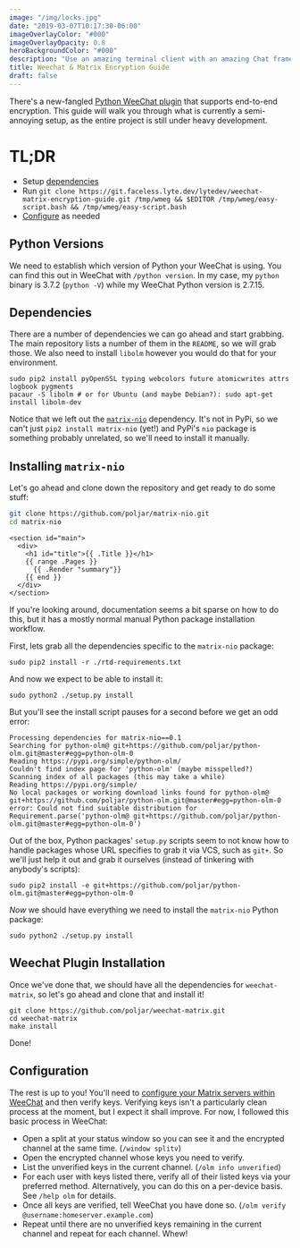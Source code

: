 ```yaml
---
image: "/img/locks.jpg"
date: "2019-03-07T10:17:30-06:00"
imageOverlayColor: "#000"
imageOverlayOpacity: 0.8
heroBackgroundColor: "#000"
description: "Use an amazing terminal client with an amazing Chat framework!"
title: Weechat & Matrix Encryption Guide
draft: false
---
```


There's a new-fangled [Python WeeChat plugin][weechat-matrix] that supports
end-to-end encryption. This guide will walk you through what is currently
a semi-annoying setup, as the entire project is still under heavy development.

<!--more-->

# TL;DR

+ Setup [dependencies](#dependencies)
+ Run `git clone
https://git.faceless.lyte.dev/lytedev/weechat-matrix-encryption-guide.git
/tmp/wmeg && $EDITOR /tmp/wmeg/easy-script.bash && /tmp/wmeg/easy-script.bash`
+ [Configure](#configuration) as needed

## Python Versions

We need to establish which version of Python your WeeChat is using. You can find
this out in WeeChat with `/python version`. In my case, my `python` binary is
3.7.2 (`python -V`) while my WeeChat Python version is 2.7.15.

## Dependencies

There are a number of dependencies we can go ahead and start grabbing. The main
repository lists a number of them in the `README`, so we will grab those. We
also need to install `libolm` however you would do that for your environment.

```
sudo pip2 install pyOpenSSL typing webcolors future atomicwrites attrs logbook pygments
pacaur -S libolm # or for Ubuntu (and maybe Debian?): sudo apt-get install libolm-dev
```

Notice that we left out the [`matrix-nio`][matrix-nio] dependency. It's not in
PyPi, so we can't just `pip2 install matrix-nio` (yet!) and PyPi's `nio` package
is something probably unrelated, so we'll need to install it manually.

## Installing `matrix-nio`

Let's go ahead and clone down the repository and get ready to do some stuff:

```bash
git clone https://github.com/poljar/matrix-nio.git
cd matrix-nio
```

```go-html-template
<section id="main">
  <div>
    <h1 id="title">{{ .Title }}</h1>
    {{ range .Pages }}
      {{ .Render "summary"}}
    {{ end }}
  </div>
</section>
```

If you're looking around, documentation seems a bit sparse on how to do this,
but it has a mostly normal manual Python package installation workflow.

First, lets grab all the dependencies specific to the `matrix-nio` package:

```
sudo pip2 install -r ./rtd-requirements.txt
```

And now we expect to be able to install it:

```
sudo python2 ./setup.py install
```

But you'll see the install script pauses for a second before we get an odd
error:

```
Processing dependencies for matrix-nio==0.1
Searching for python-olm@ git+https://github.com/poljar/python-olm.git@master#egg=python-olm-0
Reading https://pypi.org/simple/python-olm/
Couldn't find index page for 'python-olm' (maybe misspelled?)
Scanning index of all packages (this may take a while)
Reading https://pypi.org/simple/
No local packages or working download links found for python-olm@ git+https://github.com/poljar/python-olm.git@master#egg=python-olm-0
error: Could not find suitable distribution for Requirement.parse('python-olm@ git+https://github.com/poljar/python-olm.git@master#egg=python-olm-0')
```

Out of the box, Python packages' `setup.py` scripts seem to not know how to
handle packages whose URL specifies to grab it via VCS, such as `git+`. So we'll
just help it out and grab it ourselves (instead of tinkering with anybody's
scripts):

```
sudo pip2 install -e git+https://github.com/poljar/python-olm.git@master#egg=python-olm-0
```

*Now* we should have everything we need to install the `matrix-nio` Python
package:

```
sudo python2 ./setup.py install
```

## Weechat Plugin Installation

Once we've done that, we should have all the dependencies for `weechat-matrix`,
so let's go ahead and clone that and install it!

```
git clone https://github.com/poljar/weechat-matrix.git
cd weechat-matrix
make install
```

Done!

## Configuration

The rest is up to you! You'll need to [configure your Matrix servers within
WeeChat][weechat-matrix-config] and then verify keys. Verifying keys isn't
a particularly clean process at the moment, but I expect it shall improve.  For
now, I followed this basic process in WeeChat:

+ Open a split at your status window so you can see it and the encrypted channel
	at the same time. (`/window splitv`)
+ Open the encrypted channel whose keys you need to verify.
+ List the unverified keys in the current channel. (`/olm info unverified`)
+ For each user with keys listed there, verify all of their listed keys via your
	preferred method. Alternatively, you can do this on a per-device basis. See
	`/help olm` for details.
+ Once all keys are verified, tell WeeChat you have done so. (`/olm verify
	@username:homeserver.example.com`)
+ Repeat until there are no unverified keys remaining in the current channel and
	repeat for each channel. Whew!


[weechat-matrix]: https://github.com/poljar/weechat-matrix
[weechat-matrix-config]: https://github.com/poljar/weechat-matrix#Configuration
[matrix-nio]: https://github.com/poljar/matrix-nio

